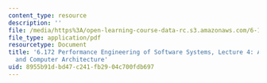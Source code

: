 ```yaml
---
content_type: resource
description: ''
file: /media/https%3A/open-learning-course-data-rc.s3.amazonaws.com/6-172-performance-engineering-of-software-systems-fall-2018/8955b91dbd47c241fb2904c700fdb697_MIT6_172F18_lec4.pdf
file_type: application/pdf
resourcetype: Document
title: '6.172 Performance Engineering of Software Systems, Lecture 4: Assembly Language
  and Computer Architecture'
uid: 8955b91d-bd47-c241-fb29-04c700fdb697
---
```

